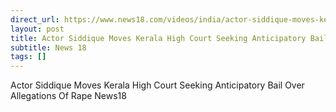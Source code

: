 ```yaml
---
direct_url: https://www.news18.com/videos/india/actor-siddique-moves-kerala-high-court-seeking-anticipatory-bail-over-allegations-of-rape-news18-9036201.html
layout: post
title: Actor Siddique Moves Kerala High Court Seeking Anticipatory Bail Over Allegations Of Rape   News18
subtitle: News 18
tags: []
---
```


Actor Siddique Moves Kerala High Court Seeking Anticipatory Bail Over Allegations Of Rape   News18
